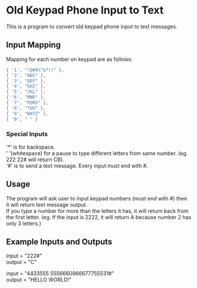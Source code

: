 # Old Keypad Phone Input to Text

This is a program to convert old keypad phone input to text messages.

## Input Mapping

Mapping for each number on keypad are as follows:
```csharp
{ '1', "!@#$%^&*()" },
{ '2', "ABC" },
{ '3', "DEF" },
{ '4', "GHI" },
{ '5', "JKL" },
{ '6', "MNO" },
{ '7', "PQRS" },
{ '8', "TUV" },
{ '9', "WXYZ" },
{ '0', " " }
```
### Special Inputs
'*' is for backspace.\
' '(whitespace) for a pause to type different letters from same number. (eg. 222 22# will return CB).\
'#' is to send a text message. Every input must end with #.

## Usage

The program will ask user to input keypad numbers (must end with #) then it will return text message output.\
If you type a number for more than the letters it has, it will return back from the first letter. (eg. If the input is 2222, it will return A because number 2 has only 3 letters.)

## Example Inputs and Outputs

input = "222#"\
output = "C"

input = "4433555 5556660966677755531#"\
output = "HELLO WORLD!"